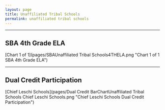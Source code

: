 ```yaml
---
layout: page
title: Unaffiliated Tribal Schools
permalink: unaffiliated tribal schools
---
```




___

## SBA 4th Grade ELA

[Chart 1 of 1](pages/SBAUnaffiliated Tribal Schools4THELA.png "Chart 1 of 1 SBA 4th Grade ELA")


___

## Dual Credit Participation

[Chief Leschi Schools](pages/Dual Credit BarChartUnaffiliated Tribal Schools Chief Leschi Schools.png "Chief Leschi Schools Dual Credit Participation")

